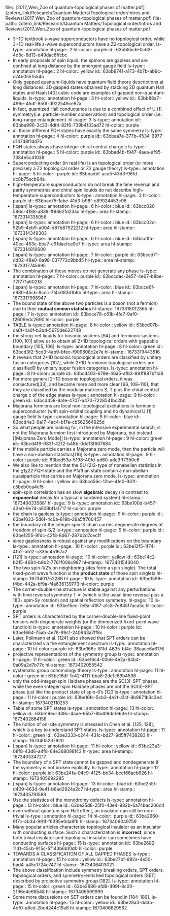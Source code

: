 file:: [2017_Wen_Zoo of quantum-topological phases of matter.pdf](zotero_link/Research/Quantum Matters/Topological order/Intros and Reviews/2017_Wen_Zoo of quantum-topological phases of matter.pdf)
file-path:: zotero_link/Research/Quantum Matters/Topological order/Intros and Reviews/2017_Wen_Zoo of quantum-topological phases of matter.pdf

- 3+1D textbook s-wave superconductors have no topological order, while 3+1D real-life s-wave superconductors have a Z2-topological order.
  ls-type:: annotation
  hl-page:: 2
  hl-color:: purple
  id:: 63bb85c6-0c63-4d5c-8d13-d49dac6ffcbc
- In early proposals of spin liquid, the spinons are gapless and are confined at long distance by the emergent gauge field
  ls-type:: annotation
  hl-page:: 2
  hl-color:: yellow
  id:: 63bb8741-a173-4b7b-ab9c-d74b055f554b
- Only gapped quantum-liquids have quantum field theory descriptions at long distances. 3D gapped states obtained by stacking 2D quantum Hall states and Haah [40] cubic code are examples of gapped non-quantum-liquids.
  ls-type:: annotation
  hl-page:: 3
  hl-color:: yellow
  id:: 63bb88a7-496e-45df-850f-d922549ce87a
- In fact, quantized Hall conductance is due to a combined effect of U (1) symmetry(i.e. particle-number conservation) and topological order (i.e. long-range entanglement.
  hl-page:: 3
  ls-type:: annotation
  id:: 63bba996-3c33-4df4-82f6-739b4f33ad72
  hl-color:: purple
- all those different FQH states have exactly the same symmetry
  ls-type:: annotation
  hl-page:: 4
  hl-color:: purple
  id:: 63bbaa7e-377b-4534-9977-d147d8f1dd76
- FQH states always have integer chiral central charge c
  ls-type:: annotation
  hl-page:: 5
  hl-color:: purple
  id:: 63bbad4b-f947-4aea-af95-7384e5c41038
- Superconducting order (in real life) is an topological order (or more precisely a Z2 topological order or Z2 gauge theory)
  ls-type:: annotation
  hl-page:: 5
  hl-color:: purple
  id:: 63bbadbf-aca5-43d3-96fd-dc8b75ecb94a
- high-temperature superconductors do not break the time reversal and parity symmetries and chiral spin liquids do not describe high-temperature superconductors
  ls-type:: annotation
  hl-page:: 3
  hl-color:: purple
  id:: 63bbae75-1abe-41d3-b98f-c89924453c96
- [:span]
  ls-type:: annotation
  hl-page:: 6
  hl-color:: blue
  id:: 63bcc020-586c-4188-a838-ff9662fd23ac
  hl-type:: area
  hl-stamp:: 1673314335056
- [:span]
  ls-type:: annotation
  hl-page:: 6
  hl-color:: blue
  id:: 63bcc02d-52b9-4eb9-a004-d87b87922212
  hl-type:: area
  hl-stamp:: 1673314349303
- [:span]
  ls-type:: annotation
  hl-page:: 6
  hl-color:: blue
  id:: 63bcc1fa-40ee-453e-bba7-c91daefea9e7
  hl-type:: area
  hl-stamp:: 1673314810600
- [:span]
  ls-type:: annotation
  hl-page:: 7
  hl-color:: purple
  id:: 63bccd71-dd02-48e0-8a98-037772c9bbd5
  hl-type:: area
  hl-stamp:: 1673317745695
- The combination of those moves do not generate any phase
  ls-type:: annotation
  hl-page:: 7
  hl-color:: purple
  id:: 63bccdac-2e57-4e67-b8be-77f771a60218
- [:span]
  ls-type:: annotation
  hl-page:: 7
  hl-color:: blue
  id:: 63bcce6f-e980-45cb-9ccc-7f4c083d1b6b
  hl-type:: area
  hl-stamp:: 1673317998947
- The bound state of the above two particles is a boson (not a fermion) due to their **mutual semion statistics**
  hl-stamp:: 1673318012365
  hl-page:: 7
  ls-type:: annotation
  id:: 63bcce78-c61b-4fe7-9af0-f2609edc2690
  hl-color:: purple
- TABLE
  ls-type:: annotation
  hl-page:: 8
  hl-color:: yellow
  id:: 63bcd07b-ca0f-4a0f-b3bd-5670de622748
- the string-net liquids for bosonic systems [94] and fermionic systems [100, 101] allow us to obtain all 2+1D topological orders with gappable boundary [105, 106].
  ls-type:: annotation
  hl-page:: 8
  hl-color:: green
  id:: 63bcd3f2-5cd3-4ab9-bfec-f909808c2e7e
  hl-stamp:: 1673319443516
- It reveals that 2+1D bosonic topological orders are classified by unitary fusion categories [107], while 2+1D fermionic topological orders are classified9 by unitary super fusion categories.
  ls-type:: annotation
  hl-page:: 8
  hl-color:: purple
  id:: 63bcd403-679e-46a5-afb3-891f887bf1d8
- For more general 2+1D bosonic topological orders, it was conjectured[33], and became more and more clear [66, 108–110], that they are classified by the modular matrices S, T  plus the chiral central charge c of the edge states
  ls-type:: annotation
  hl-page:: 9
  hl-color:: green
  id:: 63bcd458-8a1e-4707-a470-7228541bc2bb
- Majorana fermions are local non-topological excitations in fermionic superconductor (with spin-orbital coupling and no dynamical U (1) gauge field
  ls-type:: annotation
  hl-page:: 9
  hl-color:: blue
  id:: 63bcd4e3-9a17-4ac4-b17a-cb562564925d
- So what people are looking for, in the intensive experimental search, is not the Majorana fermion first introduced by Majorana, but instead [[Majorana Zero Mode]]
  ls-type:: annotation
  hl-page:: 9
  hl-color:: green
  id:: 63bcd4f9-083f-4212-b48b-0ddf3f607684
- If the mobile particle carries a Majorana zero mode, then the particle will have a non-abelian statistics[116]
  ls-type:: annotation
  hl-page:: 9
  hl-color:: purple
  id:: 63bcd53a-5198-40fd-ad60-ade9ff7350c6
- We also like to mention that the SU (2)2-type of nonabelian statistics in the χ1χ22 FQH state and the Pfaffian state contain a non-abelian quasiparticle that carries an Majorana zero mode.
  ls-type:: annotation
  hl-page:: 9
  hl-color:: yellow
  id:: 63bcd56c-12be-4fe0-931f-c5beb0ea4cf5
- spin-spin correlation has an slow **algebraic** decay (in contrast to **exponential** decay for a typical disordered system)
  hl-stamp:: 1673400335881
  hl-page:: 9
  ls-type:: annotation
  id:: 63be100d-b457-43e0-9e74-a509bf1a1717
  hl-color:: purple
- the chain is gapless 
  ls-type:: annotation
  hl-page:: 9
  hl-color:: purple
  id:: 63be1023-5d6f-4c6a-819b-29a5ff766457
- the boundary of the integer spin-S chain carries degenerate degrees of freedom of spin-S/2
  ls-type:: annotation
  hl-page:: 9
  hl-color:: purple
  id:: 63be1255-9fdc-42f8-8d67-287b2d7cec1f
- since gaplessness is robust against any modifications on the boundary
  ls-type:: annotation
  hl-page:: 10
  hl-color:: purple
  id:: 63be12f5-1f74-4fb2-ab12-c335c45167a2
- [121]
  ls-type:: annotation
  hl-page:: 10
  hl-color:: yellow
  id:: 63be14c2-b215-4684-b9b2-7761f006c987
  hl-stamp:: 1673401543040
- The two spin-1/2’s on neighboring sites form a spin singlet. The total fixed-point wave function is the **product state** of those spin singlets
  hl-stamp:: 1673401752286
  hl-page:: 10
  ls-type:: annotation
  id:: 63be1596-f4bd-442a-bf9a-f4a636139773
  hl-color:: purple
- The corner-double-line structure is stable against any perturbations with time reversal symmetry T ∗ (which is the usual time reversal plus a 180◦ spin-Sy rotation) and spatial reflection symmetry.
  hl-page:: 10
  ls-type:: annotation
  id:: 63be15ec-7e9a-4187-a1c8-7e845f7aca5c
  hl-color:: purple
- SPT orders is characterized by the corner-double-line fixed-point tensors with degenerate weights (or the dimmerized fixed-point wave function)
  ls-type:: annotation
  hl-page:: 10
  hl-color:: purple
  id:: 63be1664-75ab-4e78-99c1-240943a7ff8c
- Later, Pollmann et al. [124] also showed that SPT orders can be characterized via the entanglement spectrum
  ls-type:: annotation
  hl-page:: 10
  hl-color:: purple
  id:: 63be166c-81fd-4635-bf4e-38aacc6a6176
- projective representations of the symmetry group
  ls-type:: annotation
  hl-page:: 11
  hl-color:: green
  id:: 63be16c4-00b6-4e2a-84b4-9a09a2d7b77c
  hl-stamp:: 1673402055542
- systematic group cohomology theory
  ls-type:: annotation
  hl-page:: 11
  hl-color:: green
  id:: 63be16df-1c42-4111-bba8-2de1c89b4598
- only the odd-integer-spin Haldane phases are the SO(3)-SPT phases, while the even-integer-spin Haldane phases are not the SO(3)-SPT phase just like the product state of spin-0’s [123
  ls-type:: annotation
  hl-page:: 11
  hl-color:: purple
  id:: 63be16fc-5cb3-4e2f-a1cf-8b9871b3c3e4
  hl-stamp:: 1673402110253
- Table of some SPT states
  ls-type:: annotation
  hl-page:: 13
  hl-color:: yellow
  id:: 63be19ed-339c-4aae-95b7-8bd09dc1e63e
  hl-stamp:: 1673402864158
- The notion of on-site symmetry is stressed in Chen et al. [125, 128], which is a key to understand SPT states.
  ls-type:: annotation
  hl-page:: 11
  hl-color:: green
  id:: 63be2333-c244-431c-bd27-9d5ff7438283
  hl-stamp:: 1673405237920
- [:span]
  ls-type:: annotation
  hl-page:: 11
  hl-color:: yellow
  id:: 63be23a3-08f8-43d6-a4f8-64e368098f43
  hl-type:: area
  hl-stamp:: 1673405347217
- The boundary of a SPT state cannot be gapped and nondegenerate if the symmetry is not broken explicitly.
  ls-type:: annotation
  hl-page:: 12
  hl-color:: purple
  id:: 63be24fa-04c9-4125-bb34-bccf66acb626
  hl-stamp:: 1673405692295
- [:span]
  ls-type:: annotation
  hl-page:: 13
  hl-color:: blue
  id:: 63be255f-d409-463d-9e41-b8ad2924a2c7
  hl-type:: area
  hl-stamp:: 1673405791568
- Use the statistics of the monodromy defects
  ls-type:: annotation
  hl-page:: 13
  hl-color:: blue
  id:: 63be25d8-25f0-43e4-982b-6a74bac206d4
- even without quantum spin Hall effect, an insulator can still be non-trivial
  ls-type:: annotation
  hl-page:: 14
  hl-color:: purple
  id:: 63be2660-9f7c-4b34-991f-f6395e0da8fb
  hl-stamp:: 1673406049759
- Many popular articles characterize topological insulator as an insulator with conducting surface. Such a characterization is **incorrect**, since both trivial insulator and topological insulator can sometimes have conducting surfaces
  hl-page:: 15
  ls-type:: annotation
  id:: 63be2682-11d1-45cb-915c-5f143b6b10d0
  hl-color:: purple
- TOWARDS A CLASSIFICATION OF ALL GAPPED PHASES
  ls-type:: annotation
  hl-page:: 15
  hl-color:: yellow
  id:: 63be27bf-992a-4e50-bad4-a45c1724e747
  hl-stamp:: 1673406403021
- The above classification include symmetry breaking orders, SPT orders, topological orders, and symmetry-enriched topological orders (SET) described by projective symmetry group [182].
  ls-type:: annotation
  hl-page:: 15
  hl-color:: green
  id:: 63be2886-afd9-499f-8c00-2196e4e68548
  hl-stamp:: 1673406599999
- Some more discussions on SET orders can be found in [184–189].
  ls-type:: annotation
  hl-page:: 15
  hl-color:: yellow
  id:: 63be28a3-dd3b-4df0-a8ed-2bc4244c19a6
  hl-stamp:: 1673406629562